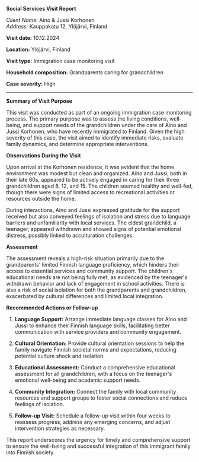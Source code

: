 **Social Services Visit Report**

*Client Name:* Aino & Jussi Korhonen  
*Address:* Kauppakatu 12, Ylöjärvi, Finland  

**Visit date:** 10.12.2024

**Location:** Ylöjärvi, Finland

**Visit type:** Immigration case monitoring visit

**Household composition:** Grandparents caring for grandchildren

**Case severity:** High

---

**Summary of Visit Purpose**

This visit was conducted as part of an ongoing immigration case monitoring process. The primary purpose was to assess the living conditions, well-being, and support needs of the grandchildren under the care of Aino and Jussi Korhonen, who have recently immigrated to Finland. Given the high severity of this case, the visit aimed to identify immediate risks, evaluate family dynamics, and determine appropriate interventions.

**Observations During the Visit**

Upon arrival at the Korhonen residence, it was evident that the home environment was modest but clean and organized. Aino and Jussi, both in their late 60s, appeared to be actively engaged in caring for their three grandchildren aged 8, 12, and 15. The children seemed healthy and well-fed, though there were signs of limited access to recreational activities or resources outside the home.

During interactions, Aino and Jussi expressed gratitude for the support received but also conveyed feelings of isolation and stress due to language barriers and unfamiliarity with local services. The eldest grandchild, a teenager, appeared withdrawn and showed signs of potential emotional distress, possibly linked to acculturation challenges.

**Assessment**

The assessment reveals a high-risk situation primarily due to the grandparents' limited Finnish language proficiency, which hinders their access to essential services and community support. The children's educational needs are not being fully met, as evidenced by the teenager's withdrawn behavior and lack of engagement in school activities. There is also a risk of social isolation for both the grandparents and grandchildren, exacerbated by cultural differences and limited local integration.

**Recommended Actions or Follow-up**

1. **Language Support:** Arrange immediate language classes for Aino and Jussi to enhance their Finnish language skills, facilitating better communication with service providers and community engagement.
   
2. **Cultural Orientation:** Provide cultural orientation sessions to help the family navigate Finnish societal norms and expectations, reducing potential culture shock and isolation.

3. **Educational Assessment:** Conduct a comprehensive educational assessment for all grandchildren, with a focus on the teenager's emotional well-being and academic support needs.

4. **Community Integration:** Connect the family with local community resources and support groups to foster social connections and reduce feelings of isolation.

5. **Follow-up Visit:** Schedule a follow-up visit within four weeks to reassess progress, address any emerging concerns, and adjust intervention strategies as necessary.

This report underscores the urgency for timely and comprehensive support to ensure the well-being and successful integration of this immigrant family into Finnish society.